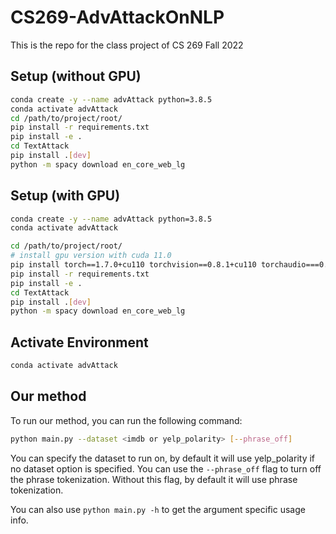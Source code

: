 # CS269-AdvAttackOnNLP

This is the repo for the class project of CS 269 Fall 2022

## Setup (without GPU)

```bash
conda create -y --name advAttack python=3.8.5
conda activate advAttack
cd /path/to/project/root/
pip install -r requirements.txt
pip install -e .
cd TextAttack
pip install .[dev]
python -m spacy download en_core_web_lg
```

## Setup (with GPU)

```bash
conda create -y --name advAttack python=3.8.5
conda activate advAttack

cd /path/to/project/root/
# install gpu version with cuda 11.0
pip install torch==1.7.0+cu110 torchvision==0.8.1+cu110 torchaudio===0.7.0 -f https://download.pytorch.org/whl/torch_stable.html
pip install -r requirements.txt
pip install -e .
cd TextAttack
pip install .[dev]
python -m spacy download en_core_web_lg
```

## Activate Environment

```bash
conda activate advAttack
```


## Our method
To run our method, you can run the following command:

```bash
python main.py --dataset <imdb or yelp_polarity> [--phrase_off]
```
You can specify the dataset to run on, by default it will use yelp_polarity if no dataset option is specified. You can use the ``--phrase_off`` flag to turn off the phrase tokenization. Without this flag, by default it will use phrase tokenization.

You can also use ``python main.py -h`` to get the argument specific usage info. 


